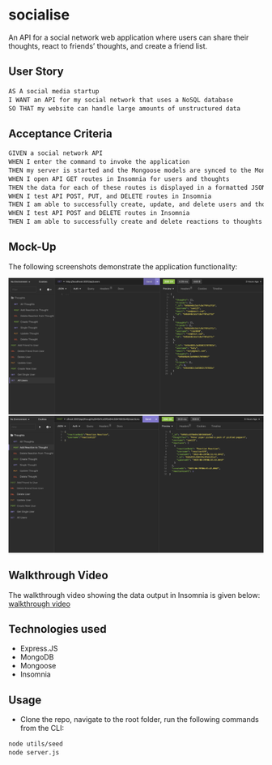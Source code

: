 # socialise

An API for a social network web application where users can share their thoughts, react to friends’ thoughts, and create a friend list.

## User Story

```md
AS A social media startup
I WANT an API for my social network that uses a NoSQL database
SO THAT my website can handle large amounts of unstructured data
```

## Acceptance Criteria

```md
GIVEN a social network API
WHEN I enter the command to invoke the application
THEN my server is started and the Mongoose models are synced to the MongoDB database
WHEN I open API GET routes in Insomnia for users and thoughts
THEN the data for each of these routes is displayed in a formatted JSON
WHEN I test API POST, PUT, and DELETE routes in Insomnia
THEN I am able to successfully create, update, and delete users and thoughts in my database
WHEN I test API POST and DELETE routes in Insomnia
THEN I am able to successfully create and delete reactions to thoughts and add and remove friends to a user’s friend list
```

## Mock-Up

The following screenshots demonstrate the application functionality:

![Insomnia picture](./assets/images/screenshot1.png)
![Insomnia picture2](./assets/images/screenshot2.png)

## Walkthrough Video

The walkthrough video showing the data output in Insomnia is given below:
[walkthrough video]()

## Technologies used

- Express.JS
- MongoDB
- Mongoose
- Insomnia

## Usage

- Clone the repo, navigate to the root folder, run the following commands from the CLI:

```md
node utils/seed
node server.js
```

